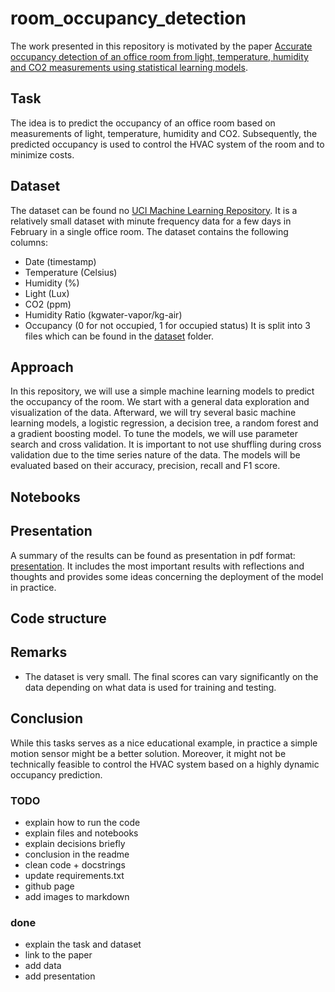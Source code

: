 # room_occupancy_detection
The work presented in this repository is motivated by the paper [Accurate occupancy detection of an office room from light, 
temperature, humidity and CO2 measurements using statistical learning models](https://www.sciencedirect.com/science/article/abs/pii/S0378778815304357).

## Task
The idea is to predict the occupancy of an office room based on measurements of light, temperature, humidity and 
CO2. Subsequently, the predicted occupancy is used to control the HVAC system of the room and to minimize costs. 

## Dataset
The dataset can be found no [UCI Machine Learning Repository](https://archive.ics.uci.edu/dataset/357/occupancy+detection).
It is a relatively small dataset with minute frequency data for a few days in February in a single office room. The 
dataset contains the following columns:
- Date (timestamp)
- Temperature (Celsius)
- Humidity (%)
- Light (Lux)
- CO2 (ppm)
- Humidity Ratio (kgwater-vapor/kg-air)
- Occupancy (0 for not occupied, 1 for occupied status)
It is split into 3 files which can be found in the [dataset](dataset) folder.

## Approach
In this repository, we will use a simple machine learning models to predict the occupancy of the room. We start with
a general data exploration and visualization of the data. Afterward, we will try several basic machine learning models,
a logistic regression, a decision tree, a random forest and a gradient boosting model. To tune the models, we will use
parameter search and cross validation. It is important to not use shuffling during cross validation due to the time 
series nature of the data. The models will be evaluated based on their accuracy, precision, recall and F1 score.

## Notebooks


## Presentation
A summary of the results can be found as presentation in pdf format: [presentation](presentation/room_occupancy_prediction.pdf).
It includes the most important results with reflections and thoughts and provides some ideas concerning the
deployment of the model in practice.

## Code structure

## Remarks
- The dataset is very small. The final scores can vary significantly on the data depending on what data is used for 
training and testing.

## Conclusion
While this tasks serves as a nice educational example, in practice a simple motion sensor might be a better solution. 
Moreover, it might not be technically feasible to control the HVAC system based on a highly dynamic occupancy prediction.

### TODO
- explain how to run the code
- explain files and notebooks
- explain decisions briefly
- conclusion in the readme
- clean code + docstrings
- update requirements.txt
- github page
- add images to markdown

### done
- explain the task and dataset
- link to the paper
- add data
- add presentation